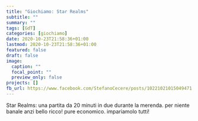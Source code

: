 ```yaml
---
title: "Giochiamo: Star Realms"
subtitle: ""
summary: ""
tags: [GdT]
categories: [giochiamo]
date: 2020-10-23T21:58:36+01:00
lastmod: 2020-10-23T21:58:36+01:00
featured: false
draft: false
image:
  caption: ""
  focal_point: ""
  preview_only: false
projects: []
fb_url: https://www.facebook.com/StefanoCecere/posts/10221021015049471
---
```


Star Realms: una partita da 20 minuti in due durante la merenda. per niente banale anzi bello ricco! pure economico.
impariamolo tutti!